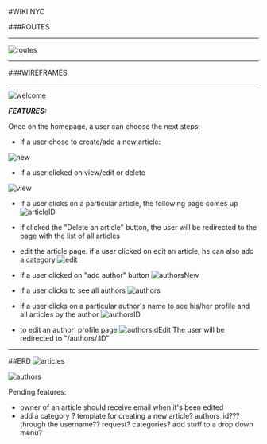 #WIKI NYC

###ROUTES
* * *

![routes](http://i.imgur.com/pn0oeBo.png)
* * *
###WIREFRAMES
* * *
![welcome](http://i.imgur.com/reYbi9l.png)


***FEATURES:***

Once on the homepage, a user can choose the next steps:
- If a user chose to create/add a new article:

![new](http://i.imgur.com/xabsHLZ.jpg)
- If a user clicked on view/edit or delete

 ![view](http://i.imgur.com/B2TTkWo.jpg)

 - If a user clicks on a particular article, the following page comes up
 ![articleID](http://i.imgur.com/2DI9F5e.jpg)

- if clicked the "Delete an article" button, the user will be redirected to the page with the list of all articles

- edit the article page. if a user clicked on edit an article, he can also add a category
![edit](http://i.imgur.com/fV8DpIw.jpg)


- if a user clicked on "add author" button
![authorsNew](http://i.imgur.com/sL5N7N4.jpg)

- if a user clicks to see all authors
![authors](http://i.imgur.com/dRxW5rk.jpg)


- if a user clicks on a particular author's name to see his/her profile and all articles by the author
![authorsID](http://i.imgur.com/O8xnTbv.jpg)

- to edit an author' profile page
![authorsIdEdit](http://i.imgur.com/Tsnmcvt.jpg)
The user will be redirected to "/authors/:ID"
* * *
##ERD
![articles](http://i.imgur.com/EtT68mj.png)

![authors](http://i.imgur.com/HLwEOsz.png)


Pending features:
- owner of an article should receive email when it's been edited
- add a category
?
template for creating a new article?
authors_id??? through the username??
request?
categories?
add stuff to a drop down menu?
